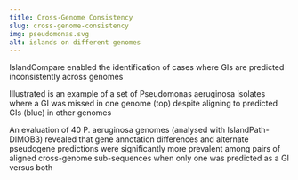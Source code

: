 ```yaml
---
title: Cross-Genome Consistency
slug: cross-genome-consistency
img: pseudomonas.svg
alt: islands on different genomes
---
```

IslandCompare enabled the identification of cases where GIs are predicted inconsistently across genomes

Illustrated is an example of a set of Pseudomonas aeruginosa isolates where a GI was missed in one genome (top) 
despite aligning to predicted GIs (blue) in other genomes

An evaluation of 40 P. aeruginosa genomes (analysed with IslandPath-DIMOB3) revealed that gene annotation 
differences and alternate pseudogene predictions were significantly more prevalent among pairs of aligned 
cross-genome sub-sequences when only one was predicted as a GI versus both